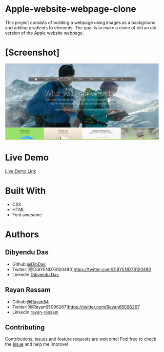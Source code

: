 # Apple-website-webpage-clone
This project consists of building a webpage using images as a background and adding gradients to elements. The goal is to make a clone of old an old version of the Apple website webpage.

# [Screenshot]
<img src='./media/screenshot.png'>

# Live Demo
[Live Demo Link](https://ecstatic-lamarr-cd95c7.netlify.app/)

# Built With
* CSS
* HTML
* Font awesome

# Authors

## Dibyendu Das
* Github:[@DibDas](https://github.com/dibdas)
* Twitter:[@DIBYEND78120480]https://twitter.com/DIBYEND78120480
* LinkedIn:[Dibyendu Das](https://www.linkedin.com/in/dibyendu-das-b5967a1b1/)

## Rayan Rassam
* Github:[@Rayan84](https://github.com/Rayan84)
* Twitter:[@Rayan65096267]https://twitter.com/Rayan65096267
* LinkedIn:[rayan-rassam](https://www.linkedin.com/in/rayan-rassam-18a0a426/)

## Contributing
Contributions, issues and feature requests are welcome!
Feel free to check the [Issue](https://github.com/Rayan84/Apple-website-webpage-clone/issues) and help me improve!